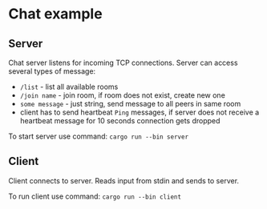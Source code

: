 # Chat example


## Server

Chat server listens for incoming TCP connections. Server can access several types of message:

  * `/list` - list all available rooms
  * `/join name` - join room, if room does not exist, create new one
  * `some message` - just string, send message to all peers in same room
  * client has to send heartbeat `Ping` messages, if server does not receive a heartbeat 
  message for 10 seconds connection gets dropped
  
To start server use command: `cargo run --bin server`

## Client

Client connects to server. Reads input from stdin and sends to server.

To run client use command: `cargo run --bin client`
